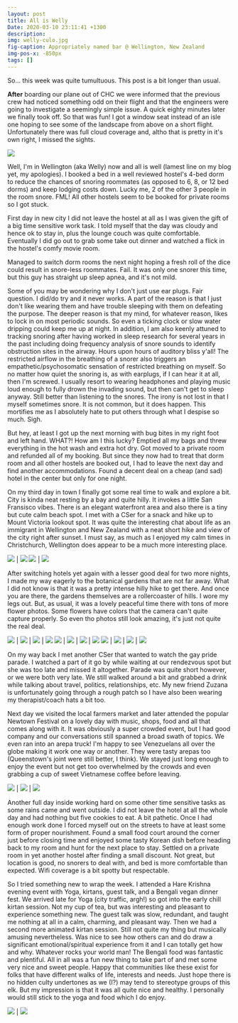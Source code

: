 ```yaml
---
layout: post
title: All is Welly
Date: 2020-03-10 23:11:41 +1300
description:
img: welly-culo.jpg
fig-caption: Appropriately named bar @ Wellington, New Zealand
img-pos-x: -850px
tags: []
---
```

So... this week was quite tumultuous. This post is a bit longer than usual.

**After** boarding our plane out of CHC we were informed that the previous crew had noticed something odd on their flight and that the engineers were going to investigate a seemingly simple issue. A quick eighty minutes later we finally took off. So that was fun! I got a window seat instead of an isle one hoping to see some of the landscape from above on a short flight. Unfortunately there was full cloud coverage and, altho that is pretty in it's own right, I missed the sights.

![]({{site.baseimgurl}}/welly-clouds.jpg)

Well, I'm in Wellington (aka Welly) now and all is well (lamest line on my blog yet, my apologies). I booked a bed in a well reviewed hostel's 4-bed dorm to reduce the chances of snoring roommates (as opposed to 6, 8, or 12 bed dorms) and keep lodging costs down. Lucky me, 2 of the other 3 people in the room snore. FML! All other hostels seem to be booked for private rooms so I got stuck.

First day in new city I did not leave the hostel at all as I was given the gift of a big time sensitive work task. I told myself that the day was cloudy and hence ok to stay in, plus the lounge couch was quite comfortable. Eventually I did go out to grab some take out dinner and watched a flick in the hostel's comfy movie room.

Managed to switch dorm rooms the next night hoping a fresh roll of the dice could result in snore-less roommates. Fail. It was only one snorer this time, but this guy has straight up sleep apnea, and it's not mild.

Some of you may be wondering why I don't just use ear plugs. Fair question. I did/do try and it never works. A part of the reason is that I just don't like wearing them and have trouble sleeping with them on defeating the purpose. The deeper reason is that my mind, for whatever reason, likes to lock in on most periodic sounds. So even a ticking clock or slow water dripping could keep me up at night. In addition, I am also keenly attuned to tracking snoring after having worked in sleep research for several years in the past including doing frequency analysis of snore sounds to identify obstruction sites in the airway. Hours upon hours of auditory bliss y'all! The restricted airflow in the breathing of a snorer also triggers an empathetic/psychosomatic sensation of restricted breathing on myself. So no matter how quiet the snoring is, as with earplugs, if I can hear it at all, then I'm screwed. I usually resort to wearing headphones and playing music loud enough to fully drown the invading sound, but then can't get to sleep anyway. Still better than listening to the snores. The irony is not lost in that I myself sometimes snore. It is not common, but it does happen. This mortifies me as I absolutely hate to put others through what I despise so much. Sigh.

But hey, at least I got up the next morning with bug bites in my right foot and left hand. WHAT?! How am I this lucky? Emptied all my bags and threw everything in the hot wash and extra hot dry. Got moved to a private room and refunded all of my booking. But since they now had to treat that dorm room and all other hostels are booked out, I had to leave the next day and find another accommodations. Found a decent deal on a cheap (and sad) hotel in the center but only for one night.

On my third day in town I finally got some real time to walk and explore a bit. City is kinda neat resting by a bay and quite hilly. It invokes a little San Fransisco vibes. There is an elegant waterfront area and also there is a tiny but cute calm beach spot. I met with a CSer for a snack and hike up to Mount Victoria lookout spot. It was quite the interesting chat about life as an immigrant in Wellington and New Zealand with a neat short hike and view of the city right after sunset. I must say, as much as I enjoyed my calm times in Christchurch, Wellington does appear to be a much more interesting place.

![]({{site.baseimgurl}}/welly-cable-car.jpg) | ![]({{site.baseimgurl}}/welly-beach.jpg)
![]({{site.baseimgurl}}/welly-tunnel.jpg) | ![]({{site.baseimgurl}}/welly-wfront.jpg)

After switching hotels yet again with a lesser good deal for two more nights, I made my way eagerly to the botanical gardens that are not far away. What I did not know is that it was a pretty intense hilly hike to get there. And once you are there, the gardens themselves are a rollercoaster of hills. I wore my legs out. But, as usual, it was a lovely peaceful time there with tons of more flower photos. Some flowers have colors that the camera can't quite capture properly. So even tho photos still look amazing, it's just not quite the real deal.

![]({{site.baseimgurl}}/welly-flower-1.jpg) | ![]({{site.baseimgurl}}/welly-flower-2.jpg) | ![]({{site.baseimgurl}}/welly-flower-3.jpg) | ![]({{site.baseimgurl}}/welly-flower-8.jpg)
![]({{site.baseimgurl}}/welly-flower-5.jpg) | ![]({{site.baseimgurl}}/welly-flower-6.jpg) | ![]({{site.baseimgurl}}/welly-flower-7.jpg) | ![]({{site.baseimgurl}}/welly-flower-4.jpg)
![]({{site.baseimgurl}}/welly-flower-9.jpg) | ![]({{site.baseimgurl}}/welly-flower-10.jpg) | ![]({{site.baseimgurl}}/welly-flower-11.jpg) | ![]({{site.baseimgurl}}/welly-lawn.jpg)


On my way back I met another CSer that wanted to watch the gay pride parade. I watched a part of it go by while waiting at our rendezvous spot but she was too late and missed it altogether. Parade was quite short however, or we were both very late. We still walked around a bit and grabbed a drink while talking about travel, politics, relationships, etc. My new friend Zuzana is unfortunately going through a rough patch so I have also been wearing my therapist/coach hats a bit too.

Next day we visited the local farmers market and later attended the popular Newtown Festival on a lovely day with music, shops, food and all that comes along with it. It was obviously a super crowded event, but I had good company and our conversations still spanned a broad swath of topics. We even ran into an arepa truck! I'm happy to see Venezuelans all over the globe making it work one way or another. They were tasty arepas too (Queenstown's joint were still better, I think). We stayed just long enough to enjoy the event but not get too overwhelmed by the crowds and even grabbing a cup of sweet Vietnamese coffee before leaving.

![]({{site.baseimgurl}}/welly-festival.jpg) | ![]({{site.baseimgurl}}/welly-arepas.jpg) | ![]({{site.baseimgurl}}/welly-zuzana.jpg)

Another full day inside working hard on some other time sensitive tasks as some rains came and went outside. I did not leave the hotel at all the whole day and had nothing but five cookies to eat. A bit pathetic. Once I had enough work done I forced myself out on the streets to have at least some form of proper nourishment. Found a small food court around the corner just before closing time and enjoyed some tasty Korean dish before heading back to my room and hunt for the next place to stay. Settled on a private room in yet another hostel after finding a small discount. Not great, but location is good, no snorers to deal with, and bed is more comfortable than expected. Wifi coverage is a bit spotty but respectable.

So I tried something new to wrap the week. I attended a Hare Krishna evening event with Yoga, kirtans, guest talk, and a Bengali vegan dinner fest. We arrived late for Yoga (city traffic, argh!) so got into the early chill kirtan session. Not my cup of tea, but was interesting and pleasant to experience something new. The guest talk was slow, redundant, and taught me nothing at all in a calm, charming, and pleasant way. Then we had a second more animated kirtan session. Still not quite my thing but musically amusing nevertheless. Was nice to see how others can and do draw a significant emotional/spiritual experience from it and I can totally get how and why. Whatever rocks your world man! The Bengali food was fantastic and plentiful. All in all was a fun new thing to take part of and met some very nice and sweet people. Happy that communities like these exist for folks that have different walks of life, interests and needs. Just hope there is no hidden culty undertones as we (I?) may tend to stereotype groups of this elk. But my impression is that it was all quite nice and healthy. I personally would still stick to the yoga and food which I do enjoy.

![]({{site.baseimgurl}}/welly-kirtan-1.jpg) | ![]({{site.baseimgurl}}/welly-kirtan-2.jpg)
